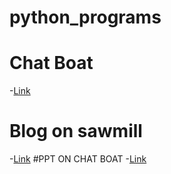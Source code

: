 # python_programs
# Chat Boat 
-[Link](https://landbot.online/v3/H-1534541-XAHK3SUDZBOZ16AA/index.html)
# Blog on sawmill
-[Link](https://hkulkarni379.wixsite.com/kulkarni-saw-mill)
#PPT ON CHAT BOAT
-[Link](https://github.com/SupriyaMKshirasagar/python_programs/tree/main/ppt)
